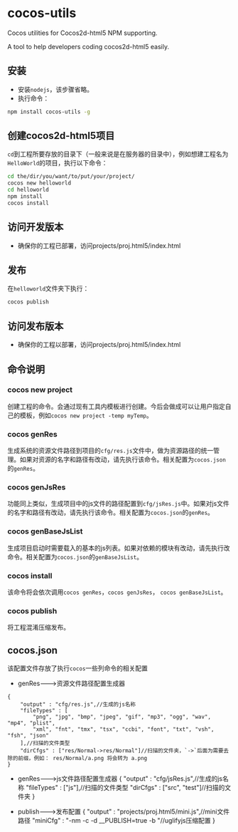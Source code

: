 cocos-utils
===========

Cocos utilities for Cocos2d-html5 NPM supporting.

A tool to help developers coding cocos2d-html5 easily.


## 安装
* 安装`nodejs`，该步骤省略。
* 执行命令：
```bash
npm install cocos-utils -g
```

## 创建cocos2d-html5项目
`cd`到工程所要存放的目录下（一般来说是在服务器的目录中），例如想建工程名为`HelloWorld`的项目，执行以下命令：
```bash
cd the/dir/you/want/to/put/your/project/
cocos new helloworld
cd helloworld
npm install
cocos install
```

## 访问开发版本
* 确保你的工程已部署，访问projects/proj.html5/index.html

## 发布
在`helloworld`文件夹下执行：
```bash
cocos publish
```

## 访问发布版本
* 确保你的工程以部署，访问projects/proj.html5/index.html

## 命令说明
### cocos new project
创建工程的命令。会通过现有工具内模板进行创建。今后会做成可以让用户指定自己的模板，例如`cocos new project -temp myTemp`。
### cocos genRes
生成系统的资源文件路径到项目的`cfg/res.js`文件中，做为资源路径的统一管理。如果对资源的名字和路径有改动，请先执行该命令。相关配置为`cocos.json`的`genRes`。
### cocos genJsRes
功能同上类似，生成项目中的js文件的路径配置到`cfg/jsRes.js`中。如果对js文件的名字和路径有改动，请先执行该命令。相关配置为`cocos.json`的`genRes`。
### cocos genBaseJsList
生成项目启动时需要载入的基本的js列表。如果对依赖的模块有改动，请先执行改命令。相关配置为`cocos.json`的`genBaseJsList`。
### cocos install
该命令将会依次调用`cocos genRes`，`cocos genJsRes`， `cocos genBaseJsList`。
### cocos publish
将工程混淆压缩发布。

## cocos.json
该配置文件存放了执行`cocos`一些列命令的相关配置
* genRes--->资源文件路径配置生成器
```script
{
    "output" : "cfg/res.js",//生成的js名称
    "fileTypes" : [
        "png", "jpg", "bmp", "jpeg", "gif", "mp3", "ogg", "wav", "mp4", "plist",
        "xml", "fnt", "tmx", "tsx", "ccbi", "font", "txt", "vsh", "fsh", "json"
    ],//扫描的文件类型
    "dirCfgs" : ["res/Normal->res/Normal"]//扫描的文件夹，`->`后面为需要去除的前缀，例如： res/Normal/a.png 将会转为 a.png
}
```
* genRes--->js文件路径配置生成器
{
    "output" : "cfg/jsRes.js",//生成的js名称
    "fileTypes" : ["js"],//扫描的文件类型
    "dirCfgs" : ["src", "test"]//扫描的文件夹
}

* publish--->发布配置
{
    "output" : "projects/proj.html5/mini.js",//mini文件路径
    "miniCfg" : "-nm -c -d __PUBLISH=true -b "//uglifyjs压缩配置
}